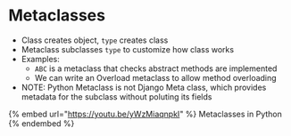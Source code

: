 # Metaclasses

* Class creates object, `type` creates class
* Metaclass subclasses `type` to customize how class works
* Examples:
  * &#x20;`ABC` is a metaclass that checks abstract methods are implemented
  * We can write an Overload metaclass to allow method overloading
* NOTE: Python Metaclass is not Django Meta class, which provides metadata for the subclass without poluting its fields

{% embed url="https://youtu.be/yWzMiaqnpkI" %}
Metaclasses in Python
{% endembed %}
